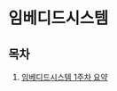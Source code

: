 # 임베디드시스템
## 목차
1. [임베디드시스템 1주차 요약](https://github.com/nalynn0517/Embedded_System/wiki/Embedded_System_1)
